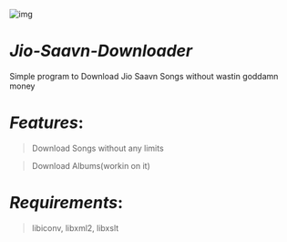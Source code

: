
![img](https://i.gadgets360cdn.com/large/saavn_logo_small_1509524611007.jpg)

# *Jio-Saavn-Downloader*

Simple program to Download Jio Saavn Songs without wastin goddamn money


# _Features_:

 > Download Songs without any limits
 
 > Download Albums(workin on it)

# _Requirements_:

 > libiconv, libxml2, libxslt
